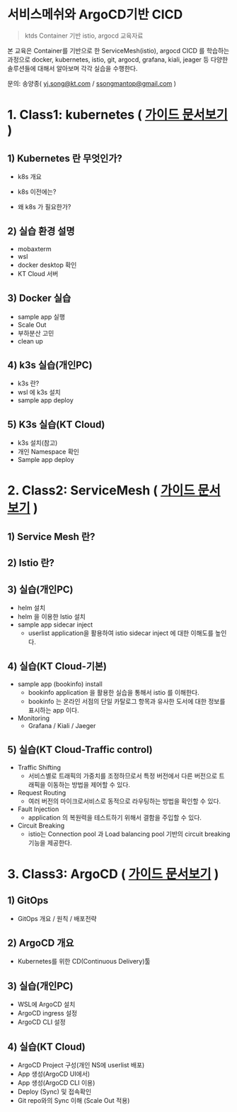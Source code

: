 

# 서비스메쉬와 ArgoCD기반 CICD

> ktds Container 기반 istio, argocd 교육자료

본 교육은 Container를 기반으로 한 ServiceMesh(istio), argocd CICD 를 학습하는 과정으로 docker, kubernetes, istio, git, argocd, grafana, kiali, jeager 등 다양한 솔루션들에 대해서 알아보며 각각 실습을 수행한다.

문의: 송양종( yj.song@kt.com / ssongmantop@gmail.com )






# 1. Class1: kubernetes ( [가이드 문서보기](./kubernetes/kubernetes.md) )  





## 1) Kubernetes 란 무엇인가?

- k8s 개요

- k8s 이전에는?

- 왜 k8s 가 필요한가?





## 2) 실습 환경 설명

- mobaxterm
- wsl
- docker desktop 확인
- KT Cloud 서버





## 3) Docker 실습

- sample app 실행
- Scale Out
- 부하분산 고민
- clean up



## 4) k3s 실습(개인PC)

- k3s 란?
- wsl 에 k3s 설치
- sample app deploy



## 5) K3s 실습(KT Cloud)

- k3s 설치(참고)
- 개인 Namespace 확인
- Sample app deploy







# 2. Class2: ServiceMesh ( [가이드 문서보기](./istio/ServiceMesh.md) )  



## 1) Service Mesh 란?



## 2) Istio 란?



## 3) 실습(개인PC)

- helm 설치
- helm 을 이용한 Istio 설치
- sample app sidecar inject
  - userlist application을 활용하여 istio sidecar inject 에 대한 이해도를 높인다.



## 4) 실습(KT Cloud-기본)

- sample app (bookinfo) install
  - bookinfo application 을 활용한 실습을 통해서 istio 를 이해한다.
  - bookinfo 는 온라인 서점의 단일 카탈로그 항목과 유사한 도서에 대한 정보를 표시하는 app 이다.
- Monitoring
  - Grafana / Kiali / Jaeger



## 5) 실습(KT Cloud-Traffic control)

- Traffic Shifting
  - 서비스별로 트래픽의 가중치를 조정하므로서 특정 버전에서 다른 버전으로 트래픽을 이동하는 방법을 제어할 수 있다.
- Request Routing
  - 여러 버전의 마이크로서비스로 동적으로 라우팅하는 방법을 확인할 수 있다.
- Fault Injection
  - application 의 복원력을 테스트하기 위해서 결함을 주입할 수 있다.
- Circuit Breaking
  - istio는 Connection pool 과   Load balancing pool 기반의 circuit breaking 기능을 제공한다.







# 3. Class3: ArgoCD ( [가이드 문서보기](./argocd/argocd.md) )  



## 1) GitOps

- GitOps 개요 / 원칙 / 배포전략



## 2) ArgoCD 개요

- Kubernetes를 위한 CD(Continuous Delivery)툴

  

## 3) 실습(개인PC)

- WSL에 ArgoCD 설치
- ArgoCD ingress 설정
- ArgoCD CLI 설정



## 4) 실습(KT Cloud)

- ArgoCD Project 구성(개인 NS에 userlist 배포)
- App 생성(ArgoCD UI에서)
- App 생성(ArgoCD CLI 이용)
- Deploy (Sync) 및 접속확인
- Git repo와의 Sync 이해 (Scale Out 적용)








